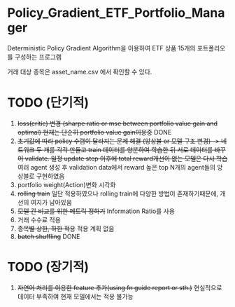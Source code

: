# Policy_Gradient_ETF_Portfolio_Manager

Deterministic Policy Gradient Algorithm을 이용하여
ETF 상품 15개의 포트폴리오를 구성하는 프로그램

거래 대상 종목은 asset_name.csv 에서 확인할 수 있다. 


# TODO (단기적)
1. ~~loss(critic) 변경 (sharpe ratio or mse between portfolio value gain and optimal) 현재는 단순히 portfolio value gain이용중~~ DONE
1. ~~초기값에 따라 policy 수렴이 달라지는 문제 해결 (앙상블 or 모델 구조 변경) -> 네트워크 두 개를 각각 만들고 train 데이터를 양분하여 학습한 뒤 서로 데이터를 바꾸어 validate. 일정 update step 이후에 total reward개선이 없는 모델은 다시 학습~~ 여러 agent 생성 후 validation data에서 reward 높은 top N개의 agent들의 앙상블로 구현하였음
1. portfolio weight(Action)변화 시각화
1. ~~rolling train~~ 일단 적용하였으나 rolling train에 다양한 방법이 존재하기때문에, 개선의 여지가 남아있음
1. ~~모델 간 비교를 위한 메트릭 정하기~~ Information Ratio를 사용
1. 거래 수수료 적용
1. ~~종목별 상한, 하한 적용~~ 적용 계획 없음
1. ~~batch shuffling~~ DONE


# TODO (장기적)
1. ~~자연어 처리를 이용한 feature 추가(using fn guide report or sth.)~~ 현실적으로 데이터 부족하여 현재 모델에서는 적용 불가능
